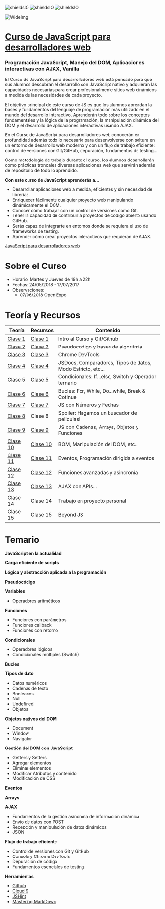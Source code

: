 ![shieldsIO](https://img.shields.io/github/issues/Fictizia/Curso-JS-para-desarrolladores-web_ed10.svg)
![shieldsIO](https://img.shields.io/github/forks/Fictizia/Curso-JS-para-desarrolladores-web_ed10.svg)
![shieldsIO](https://img.shields.io/github/stars/Fictizia/Curso-JS-para-desarrolladores-web_ed10.svg)

![WideImg](http://fictizia.com/img/github/Fictizia-plan-estudios-github.jpg)

# [Curso de JavaScript para desarrolladores web](https://fictizia.com/formacion/curso-javascript)
### Programación JavaScript, Manejo del DOM, Aplicaciones interactivas con AJAX, Vanilla

El Curso de JavaScript para desarrolladores web está pensado para que sus alumnos descubran el desarrollo con JavaScript nativo y adquieran las capacidades necesarias para crear profesionalmente sitios web dinámicos a medida de las necesidades de cada proyecto.

El objetivo principal de este curso de JS es que los alumnos aprendan la bases y fundamentos del lenguaje de programación más utilizado en el mundo del desarrollo interactivo. Aprenderán todo sobre los conceptos fundamentales y la lógica de la programación, la manipulación dinámica del DOM y el desarrollo de aplicaciones interactivas usando AJAX.

En el Curso de JavaScript para desarrolladores web conocerán en profundidad además todo lo necesario para desenvolverse con soltura en un entorno de desarrollo web moderno y con un flujo de trabajo eficiente: control de versiones con Git/GitHub, depuración, fundamentos de testing...

Como metodología de trabajo durante el curso, los alumnos desarrollarán como prácticas troncales diversas aplicaciones web que servirán además de repositorio de todo lo aprendido.

**Con este curso de JavaScript aprenderás a...**
- Desarrollar aplicaciones web a medida, eficientes y sin necesidad de librerías.
- Enriquecer fácilmente cualquier proyecto web manipulando dinámicamente el DOM.
- Conocer cómo trabajar con un control de versiones como Git.
- Tener la capacidad de contribuir a proyectos de código abierto usando GitHub.
- Serás capaz de integrarte en entornos donde se requiera el uso de frameworks de testing.
- Aprender cómo crear proyectos interactivos que requieran de AJAX.

[JavaScript para desarrolladores web](http://fictizia.com/formacion/curso_javascript)

Sobre el Curso
=================
* Horario: Martes y Jueves de 19h a 22h
* Fechas: 24/05/2018 - 17/07/2017
* Observaciones: 
    * 07/06/2018 Open Expo

Teoría y Recursos
=================
Teoría | Recursos | Contenido
------------ | ------------- | -------------
[Clase 1](teoria/dia1.md) | [Clase 1](recursos/dia1.md) | Intro al Curso y Git/Github
[Clase 2](teoria/dia2.md) | [Clase 2](recursos/dia2.md) | Pseudocodigo y bases de algoritmia
[Clase 3](teoria/dia3.md) | [Clase 3](recursos/dia3.md) | Chrome DevTools
[Clase 4](teoria/dia4.md) | [Clase 4](recursos/dia4.md) | JSDocs, Comparadores, Tipos de datos, Modo Estricto, etc...
[Clase 5](teoria/dia5.md) | [Clase 5](recursos/dia5.md) | Condicionales: If...else, Switch y Operador ternario
[Clase 6](teoria/dia6.md) | [Clase 6](recursos/dia6.md) | Bucles: For, While, Do...while, Break & Cotinue
[Clase 7](teoria/dia7.md) | [Clase 7](recursos/dia7.md) | JS con Números y Fechas
[Clase 8](teoria/dia8.md) | Clase 8 | Spoiler: Hagamos un buscador de peliculas!
[Clase 9](teoria/dia9.md) | [Clase 9](recursos/dia9.md) | JS con Cadenas, Arrays, Objetos y Funciones
[Clase 10](teoria/dia10.md) | [Clase 10](recursos/dia10.md) | BOM, Manipulación del DOM, etc...
[Clase 11](teoria/dia11.md) | [Clase 11](recursos/dia11.md) | Eventos, Programación dirigida a eventos
[Clase 12](teoria/dia12.md) | [Clase 12](recursos/dia12.md) | Funciones avanzadas y asincronía
[Clase 13](teoria/dia13.md) | [Clase 13](recursos/dia13.md) | AJAX con APIs...
Clase 14 | Clase 14 | Trabajo en proyecto personal
Clase 15 | Clase 15 | Beyond JS

Temario
=================

**JavaScript en la actualidad**

**Carga eficiente de scripts**

**Lógica y abstracción aplicada a la programación**

**Pseudocódigo**

**Variables**
* Operadores aritméticos

**Funciones**
* Funciones con parámetros
* Funciones callback
* Funciones con retorno

**Condicionales**
* Operadores lógicos
* Condicionales múltiples (Switch)

**Bucles**

**Tipos de dato**
* Datos numéricos
* Cadenas de texto
* Booleanos
* Null
* Undefined
* Objetos

**Objetos nativos del DOM**
* Document
* Window
* Navigator

**Gestión del DOM con JavaScript**
* Getters y Setters
* Agregar elementos
* Eliminar elementos
* Modificar Atributos y contenido
* Modificación de CSS

**Eventos**

**Arrays**

**AJAX**
* Fundamentos de la gestión asíncrona de información dinámica
* Envío de datos con POST
* Recepción y manipulación de datos dinámicos
* JSON

**Flujo de trabajo eficiente**
* Control de versiones con Git y GitHub
* Consola y Chrome DevTools
* Depuración de código
* Fundamentos esenciales de testing

**Herramientas**
* [Github](https://github.com/)
* [Cloud 9](https://c9.io/ulisesgascon)
* [JSHint](http://www.jshint.com/)
* [Mastering MarkDown](https://guides.github.com/features/mastering-markdown/)
